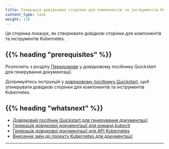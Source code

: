 ```yaml
---
title: Генерація довідкових сторінок для компонентів та інструментів Kubernetes
content_type: task
weight: 120
---
```


<!-- overview -->

Ця сторінка показує, як створювати довідкові сторінки для компонентів та інструментів Kubernetes.

## {{% heading "prerequisites" %}}

Розпочніть з розділу [Передумови](/docs/contribute/generate-ref-docs/quickstart/#before-you-begin) у довідковому посібнику Quickstart для генерування документації.

<!-- steps -->

Дотримуйтесь інструкцій у [довідковому посібнику Quickstart](/docs/contribute/generate-ref-docs/quickstart/), щоб згенерувати довідкові сторінки для компонентів та інструментів Kubernetes.

## {{% heading "whatsnext" %}}

* [Довідковий посібник Quickstart для генерування документації](/docs/contribute/generate-ref-docs/quickstart/)
* [Генерація довідкової документації для команд kubectl](/docs/contribute/generate-ref-docs/kubectl/)
* [Генерація довідкової документації для API Kubernetes](/docs/contribute/generate-ref-docs/kubernetes-api/)
* [Внесення змін до проєкту Kubernetes для документації](/docs/contribute/generate-ref-docs/contribute-upstream/)

---